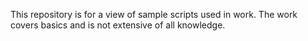 This repository is for a view of sample scripts used in work.
The work covers basics and is not extensive of all knowledge. 

